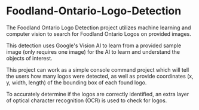 # Foodland-Ontario-Logo-Detection

The Foodland Ontario Logo Detection project utilizes machine learning and computer vision to search for Foodland Ontario Logos on provided images.

This detection uses Google's Vision AI to learn from a provided sample image (only requires one image) for the AI to learn and understand the objects of interest.

This project can work as a simple console command project which will tell the users how many logos were detected, as well as provide coordinates (x, y, width, length) of the bounding box of each found logo. 

To accurately determine if the logos are correctly identified, an extra layer of optical character recognition (OCR) is used to check for logos. 

